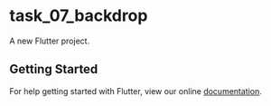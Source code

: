 # task_07_backdrop

A new Flutter project.

## Getting Started

For help getting started with Flutter, view our online
[documentation](https://flutter.io/).
